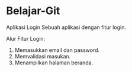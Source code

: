 # Belajar-Git
Aplikasi Login
Sebuah aplikasi dengan fitur login.

Alur Fitur Login:
1. Memasukkan email dan password.
2. Memvalidasi masukan.
3. Menampilkan halaman beranda.
